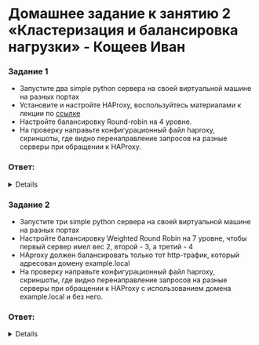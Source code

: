 # Домашнее задание к занятию 2 «Кластеризация и балансировка нагрузки» - Кощеев Иван

### Задание 1
- Запустите два simple python сервера на своей виртуальной машине на разных портах
- Установите и настройте HAProxy, воспользуйтесь материалами к лекции по [ссылке](2/)
- Настройте балансировку Round-robin на 4 уровне.
- На проверку направьте конфигурационный файл haproxy, скриншоты, где видно перенаправление запросов на разные серверы при обращении к HAProxy.

### Ответ:

<details>

Создайте два файла, server1.py и server2.py, с содержимым:

```

from http.server import BaseHTTPRequestHandler, HTTPServer

class SimpleHTTPRequestHandler(BaseHTTPRequestHandler):
    def do_GET(self):
        self.send_response(200)
        self.end_headers()
        self.wfile.write(b'Hello from server 1')

server_address = ('', 8001)
httpd = HTTPServer(server_address, SimpleHTTPRequestHandler)
httpd.serve_forever()

```

и

```

from http.server import BaseHTTPRequestHandler, HTTPServer

class SimpleHTTPRequestHandler(BaseHTTPRequestHandler):
    def do_GET(self):
        self.send_response(200)
        self.end_headers()
        self.wfile.write(b'Hello from server 2')

server_address = ('', 8002)
httpd = HTTPServer(server_address, SimpleHTTPRequestHandler)
httpd.serve_forever()

```

Запустим серверы на в двух терминалах. Сервера будут работать на 8001 и 8002 порту. 

```

python3 server1.py
python3 server2.py

```

Установим и настроим HAProxy

```
sudo apt install haproxy
sudo nano /etc/haproxy/haproxy.cfg

```

Конфигурация: 

```

global
    log /dev/log    local0
    log /dev/log    local1 notice
    chroot /var/lib/haproxy
    stats socket /run/haproxy/admin.sock mode 660 level admin expose-fd listeners
    stats timeout 30s
    user haproxy
    group haproxy
    daemon

defaults
    log     global
    mode    tcp
    option  tcplog
    timeout connect 5000ms
    timeout client  50000ms
    timeout server  50000ms

frontend http_front
    bind *:80
    default_backend http_back

backend http_back
    balance roundrobin
    server server1 127.0.0.1:8001 check
    server server2 127.0.0.1:8002 check

```

Перезапустим HAProxy и выполним несколько раз curl localhost, что бы посмотреть, какие порты нам отвечают:

![image1](https://github.com/SirSeoPro/09-02/blob/main/1.png)

</details>

### Задание 2
- Запустите три simple python сервера на своей виртуальной машине на разных портах
- Настройте балансировку Weighted Round Robin на 7 уровне, чтобы первый сервер имел вес 2, второй - 3, а третий - 4
- HAproxy должен балансировать только тот http-трафик, который адресован домену example.local
- На проверку направьте конфигурационный файл haproxy, скриншоты, где видно перенаправление запросов на разные серверы при обращении к HAProxy c использованием домена example.local и без него.

### Ответ:

<details>

![image2](https://github.com/SirSeoPro/09-02/blob/main/1.png)

</details>


